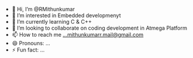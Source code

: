 - 👋 Hi, I’m @RMithunkumar
- 👀 I’m interested in Embedded developmenyt
- 🌱 I’m currently learning C & C++
- 💞️ I’m looking to collaborate on coding development in Atmega Platform
- 📫 How to reach me ...mithunkumarr.mail@gmail.com
- 😄 Pronouns: ...
- ⚡ Fun fact: ...

<!---
RMithunkumar/RMithunkumar is a ✨ special ✨ repository because its `README.md` (this file) appears on your GitHub profile.
You can click the Preview link to take a look at your changes.
--->
